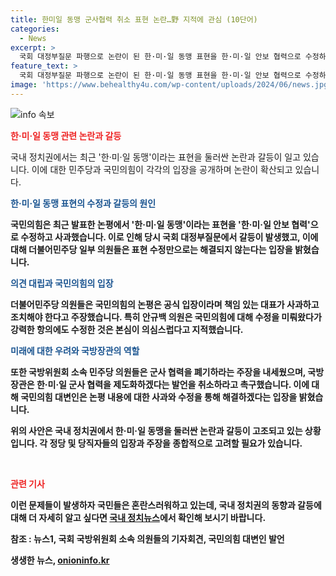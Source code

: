 ```yaml
---
title: 한미일 동맹 군사협력 취소 표현 논란…野 지적에 관심 (10단어)
categories:
  - News
excerpt: >
  국회 대정부질문 파행으로 논란이 된 한·미·일 동맹 표현을 한·미·일 안보 협력으로 수정하고 사과한 국민의힘. 의원들 간에 갈등이 불거진 가운데, 더불어민주당 일부 의원들은 표현 수정으로는 해결되지 않고 한·미·일 군사 협력 자체를 폐기해야 한다고 주장하며 규탄 발언을 내놨다. 국민의힘 대변인은 동맹 표현은 혼동을 드리는 실수라며 사과했지만, 이에 민주당 의원들은 협력 체계 자체를 수정해야 한다고 주장했다. 이에 대한 국민의힘과 더불어민주당 의원들의 입장 차이가 확연하게 드러나고 있다.
feature_text: >
  국회 대정부질문 파행으로 논란이 된 한·미·일 동맹 표현을 한·미·일 안보 협력으로 수정하고 사과한 국민의힘. 의원들 간에 갈등이 불거진 가운데, 더불어민주당 일부 의원들은 표현 수정으로는 해결되지 않고 한·미·일 군사 협력 자체를 폐기해야 한다고 주장하며 규탄 발언을 내놨다. 국민의힘 대변인은 동맹 표현은 혼동을 드리는 실수라며 사과했지만, 이에 민주당 의원들은 협력 체계 자체를 수정해야 한다고 주장했다. 이에 대한 국민의힘과 더불어민주당 의원들의 입장 차이가 확연하게 드러나고 있다.
image: 'https://www.behealthy4u.com/wp-content/uploads/2024/06/news.jpg'
---
```


<p><img src="https://www.behealthy4u.com/wp-content/uploads/2024/06/news.jpg" alt="info 속보" /></p>

<p><b><span style="color: #ee2323;">한·미·일 동맹 관련 논란과 갈등</span></b></p>

<p>국내 정치권에서는 최근 '한·미·일 동맹'이라는 표현을 둘러싼 논란과 갈등이 일고 있습니다. 이에 대한 민주당과 국민의힘이 각각의 입장을 공개하며 논란이 확산되고 있습니다.</p>

<p><b><span style="color: #1a5490;">한·미·일 동맹 표현의 수정과 갈등의 원인</span><b></p>

<p>국민의힘은 최근 발표한 논평에서 '한·미·일 동맹'이라는 표현을 '한·미·일 안보 협력'으로 수정하고 사과했습니다. 이로 인해 당시 국회 대정부질문에서 갈등이 발생했고, 이에 대해 더불어민주당 일부 의원들은 표현 수정만으로는 해결되지 않는다는 입장을 밝혔습니다.</p>

<p><b><span style="color: #1a5490;">의견 대립과 국민의힘의 입장</span><b></p>

<p>더불어민주당 의원들은 국민의힘의 논평은 공식 입장이라며 책임 있는 대표가 사과하고 조치해야 한다고 주장했습니다. 특히 안규백 의원은 국민의힘에 대해 수정을 미뤄왔다가 강력한 항의에도 수정한 것은 본심이 의심스럽다고 지적했습니다.</p>

<p><b><span style="color: #1a5490;">미래에 대한 우려와 국방장관의 역할</span><b></p>

<p>또한 국방위원회 소속 민주당 의원들은 군사 협력을 폐기하라는 주장을 내세웠으며, 국방장관은 한·미·일 군사 협력을 제도화하겠다는 발언을 취소하라고 촉구했습니다. 이에 대해 국민의힘 대변인은 논평 내용에 대한 사과와 수정을 통해 해결하겠다는 입장을 밝혔습니다.</p>

<p>위의 사안은 국내 정치권에서 한·미·일 동맹을 둘러싼 논란과 갈등이 고조되고 있는 상황입니다. 각 정당 및 당직자들의 입장과 주장을 종합적으로 고려할 필요가 있습니다.</p>

<p data-ke-size="size16">&nbsp;</p>

<p><b><span style="color: #ee2323;">관련 기사</span></b></p>

<p>이런 문제들이 발생하자 국민들은 혼란스러워하고 있는데, 국내 정치권의 동향과 갈등에 대해 더 자세히 알고 싶다면 <a href="https://www.example.com">국내 정치뉴스</a>에서 확인해 보시기 바랍니다.</p>

<p>참조 : 뉴스1, 국회 국방위원회 소속 의원들의 기자회견, 국민의힘 대변인 발언</p>
생생한 뉴스, <a href="https://onioninfo.kr" rel="dofollow">onioninfo.kr</a>


